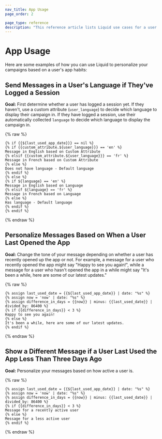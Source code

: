 ```yaml
---
nav_title: App Usage
page_order: 2

page_type: reference
description: "This reference article lists Liquid use cases for a user's app usage and app habits."
---
```


# App Usage

Here are some examples of how you can use Liquid to personalize your campaigns based on a user's app habits:

## Send Messages in a User's Language if They've Logged a Session

**Goal:** First determine whether a user has logged a session yet. If they haven't, use a custom attribute (`user_language`) to decide which language to display their campaign in. If they have logged a session, use their automatically collected `language` to decide which language to display the campaign in.

{% raw %}

```liquid
{% if {{${last_used_app_date}}} == nil %}
{% if {{custom_attribute.${user_language}}} == 'en' %}
Message in English based on Custom Attribute
{% elsif {{custom_attribute.${user_language}}} == 'fr' %}
Message in French based on Custom Attribute
{% else %}
Does not have language - Default language
{% endif %}
{% else %}
{% if ${language} == 'en' %}
Message in English based on Language
{% elsif ${language} == 'fr' %}
Message in French based on Language
{% else %}
Has language - Default language
{% endif %}
{% endif %}
```

{% endraw %}

## Personalize Messages Based on When a User Last Opened the App

**Goal:** Change the tone of your message depending on whether a user has recently opened up the app or not. For example, a message for a user who recently opened the app might say "Happy to see you again!", while a message for a user who hasn't opened the app in a while might say "It's been a while, here are some of our latest updates."

{% raw %}

```liquid
{% assign last_used_date = {{${last_used_app_date}} | date: "%s" %}
{% assign now = 'now' | date: "%s" %}
{% assign difference_in_days = {{now}} | minus: {{last_used_date}} | divided_by: 86400 %}
{% if {{difference_in_days}} < 3 %}
Happy to see you again!
{% else %}
It's been a while, here are some of our latest updates.
{% endif %}
```

{% endraw %}

## Show a Different Message if a User Last Used the App Less Than Three Days Ago

**Goal:** Personalize your messages based on how active a user is.

{% raw %}

```liquid
{% assign last_used_date = {{${last_used_app_date}} | date: "%s" %}
{% assign now = 'now' | date: "%s" %}
{% assign difference_in_days = {{now}} | minus: {{last_used_date}} | divided_by: 86400 %}
{% if {{difference_in_days}} < 3 %}
Message for a recently active user
{% else %}
Message for a less active user
{% endif %}
```

{% endraw %}